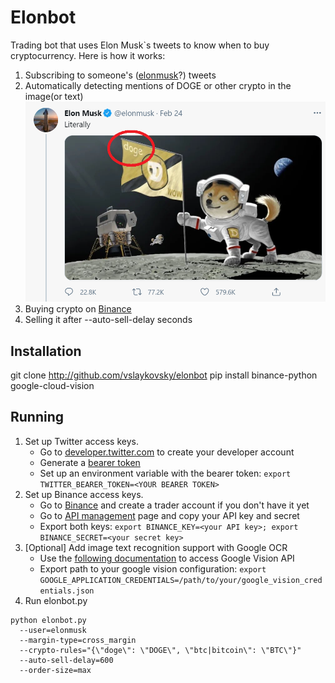 # Elonbot

Trading bot that uses Elon Musk`s tweets to know when to buy cryptocurrency. 
Here is how it works:

1. Subscribing to someone's ([elonmusk](http://twitter.com/elonmusk)?) tweets 
2. Automatically detecting mentions of DOGE or other crypto in the image(or text) 
![Elon's tweet](elontweet.png)
3. Buying crypto on [Binance](http://www.ya.ru)
4. Selling it after --auto-sell-delay seconds


## Installation

git clone http://github.com/vslaykovsky/elonbot
pip install binance-python google-cloud-vision


## Running

1. Set up Twitter access keys. 
    * Go to [developer.twitter.com](https://developer.twitter.com/en/docs/twitter-api/getting-started/about-twitter-api) to create your developer account 
    * Generate a [bearer token](https://developer.twitter.com/en/docs/authentication/oauth-2-0/bearer-tokens)
    * Set up an environment variable with the bearer token: ```export TWITTER_BEARER_TOKEN=<YOUR BEARER TOKEN>``` 
2. Set up Binance access keys.
    * Go to [Binance](https://www.binance.com/en) and create a trader account if you don't have it yet
    * Go to [API management](https://www.binance.com/en/my/settings/api-management) page and copy your API key and secret
    * Export both keys: ```export BINANCE_KEY=<your API key>; export BINANCE_SECRET=<your secret key>```
3. [Optional] Add image text recognition support with Google OCR
    * Use the [following documentation](https://cloud.google.com/vision/docs/setup) to access Google Vision API
    * Export path to your google vision configuration: ```export GOOGLE_APPLICATION_CREDENTIALS=/path/to/your/google_vision_credentials.json```
4. Run elonbot.py

```shell
python elonbot.py 
  --user=elonmusk 
  --margin-type=cross_margin 
  --crypto-rules="{\"doge\": \"DOGE\", \"btc|bitcoin\": \"BTC\"}" 
  --auto-sell-delay=600 
  --order-size=max
```
